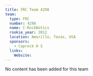 ```yaml
---
title: FRC Team 4298
team:
  type: FRC
  number: 4298
  name: C-RockBotics
  rookie_year: 2012
  location: Amarillo, Texas, USA
  sponsors:
    - Caprock H S
  links:
    Website: 
---
```

No content has been added for this team